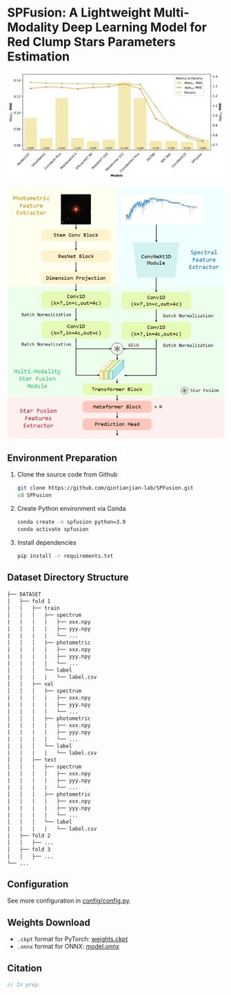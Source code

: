 # SPFusion: A Lightweight Multi-Modality Deep Learning Model for Red Clump Stars Parameters Estimation

![Comp](./img/metrics_params.png)

![SPFusion Architecture](./img/SPFusion.png)

## Environment Preparation

1. Clone the source code from Github

   ```bash
   git clone https://github.com/qintianjian-lab/SPFusion.git
   cd SPFusion
   ```

2. Create Python environment via Conda

   ```bash
   conda create -n spfusion python=3.9
   conda activate spfusion
   ```

3. Install dependencies

   ```bash
   pip install -r requirements.txt
   ```

## Dataset Directory Structure

```
├── DATASET
│   ├── fold 1
│   │   ├── train
│   │   │   ├── spectrum
|	|	|	|	├── xxx.npy
|	|	|	|	├── yyy.npy
|	|	|	|	└── ...
│   │   │   ├── photometric
|	|	|	|	├── xxx.npy
|	|	|	|	├── yyy.npy
|	|	|	|	└── ...
│   │   │   └── label
|	|	|	|	└── label.csv
│   │   ├── val
│   │   │   ├── spectrum
|	|	|	|	├── xxx.npy
|	|	|	|	├── yyy.npy
|	|	|	|	└── ...
│   │   │   ├── photometric
|	|	|	|	├── xxx.npy
|	|	|	|	├── yyy.npy
|	|	|	|	└── ...
│   │   │   └── label
|	|	|	|	└── label.csv
│   │   ├── test
│   │   │   ├── spectrum
|	|	|	|	├── xxx.npy
|	|	|	|	├── yyy.npy
|	|	|	|	└── ...
│   │   │   ├── photometric
|	|	|	|	├── xxx.npy
|	|	|	|	├── yyy.npy
|	|	|	|	└── ...
│   │   │   └── label
|	|	|	|	└── label.csv
│   ├── fold 2
│   │   ├── ...
│   ├── fold 3
│   │   ├── ...
└── ...
```

## Configuration

See more configuration in [config/config.py](./config/config.py).

## Weights Download

- `.ckpt` format for PyTorch: [weights.ckpt](./weights/weights.ckpt)
- `.onnx` format for ONNX: [model.onnx](model.onnx)

## Citation

```bibtex
// In prep.
```

